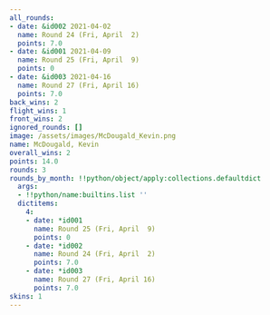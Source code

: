```yaml
---
all_rounds:
- date: &id002 2021-04-02
  name: Round 24 (Fri, April  2)
  points: 7.0
- date: &id001 2021-04-09
  name: Round 25 (Fri, April  9)
  points: 0
- date: &id003 2021-04-16
  name: Round 27 (Fri, April 16)
  points: 7.0
back_wins: 2
flight_wins: 1
front_wins: 2
ignored_rounds: []
image: /assets/images/McDougald_Kevin.png
name: McDougald, Kevin
overall_wins: 2
points: 14.0
rounds: 3
rounds_by_month: !!python/object/apply:collections.defaultdict
  args:
  - !!python/name:builtins.list ''
  dictitems:
    4:
    - date: *id001
      name: Round 25 (Fri, April  9)
      points: 0
    - date: *id002
      name: Round 24 (Fri, April  2)
      points: 7.0
    - date: *id003
      name: Round 27 (Fri, April 16)
      points: 7.0
skins: 1
---
```

